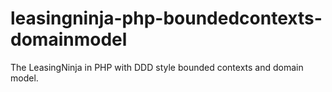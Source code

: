 # leasingninja-php-boundedcontexts-domainmodel
The LeasingNinja in PHP with DDD style bounded contexts and domain model.
